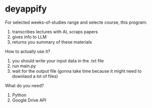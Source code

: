 # deyappify



For selected weeks-of-studies range and selecte course, this program:
1. transcribes lectures with AI, scraps papers
2. gives info to LLM
3. returns you summary of these materials

How to actually use it?
1. you should write your input data in the .txt file
2. run main.py
3. wait for the output file (gonna take time because it might need to downlaod a lot of files)

What do you need?
1. Python 
2. Google Drive API

